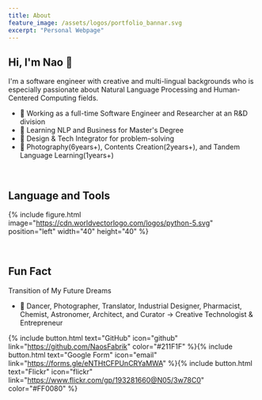 ```yaml
---
title: About 
feature_image: /assets/logos/portfolio_bannar.svg
excerpt: "Personal Webpage"
---
```


## Hi, I'm Nao 👋
I'm a software engineer with creative and multi-lingual backgrounds who is especially passionate about Natural Language Processing and Human-Centered Computing fields. 

- 🦊 Working as a full-time Software Engineer and Researcher at an R&D division 
- 🚀 Learning NLP and Business for Master's Degree
- 🎨 Design & Tech Integrator for problem-solving
- 🌱 Photography(6years+), Contents Creation(2years+), and Tandem Language Learning(1years+)

<br>

## Language and Tools
{% include figure.html image="https://cdn.worldvectorlogo.com/logos/python-5.svg" position="left" width="40" height="40" %}
<!-- 
{% include figure.html image="https://cdn.worldvectorlogo.com/logos/unity-69.svg" position="left" width="40" height="40" %}
{% include figure.html image="https://cdn.worldvectorlogo.com/logos/kotlin-1.svg" position="left" width="40" height="40" %}
{% include figure.html image="https://cdn.worldvectorlogo.com/logos/logo-javascript.svg" position="left" width="40" height="40" %}
{% include figure.html image="https://cdn.worldvectorlogo.com/logos/postgresql.svg" position="left" width="40" height="40" %}
{% include figure.html image="https://cdn.worldvectorlogo.com/logos/mysql-6.svg" position="left" width="40" height="40" %}
{% include figure.html image="https://cdn.worldvectorlogo.com/logos/linux-tux.svg" position="left" width="40" height="40" %}
{% include figure.html image="https://cdn.worldvectorlogo.com/logos/ubuntu-4.svg" position="left" width="40" height="40" %}
{% include figure.html image="https://cdn.worldvectorlogo.com/logos/java.svg" position="left" width="40" height="40" %}
{% include figure.html image="https://cdn.worldvectorlogo.com/logos/visual-studio-code-1.svg" position="left" width="40" height="40" %} 
{% include figure.html image="https://cdn.worldvectorlogo.com/logos/draw-io.svg" position="left" width="40" height="40" %}
{% include figure.html image="https://cdn.worldvectorlogo.com/logos/arduino-1.svg" position="left" width="40" height="40" %}
{% include figure.html image="https://cdn.worldvectorlogo.com/logos/raspberry-pi.svg" position="left" width="40" height="40" %}
{% include figure.html image="https://cdn.worldvectorlogo.com/logos/figma-1.svg" position="left" width="40" height="40" %}
{% include figure.html image="https://cdn.worldvectorlogo.com/logos/wordpress-blue.svg" position="left" width="40" height="40" %}
{% include figure.html image="https://cdn.worldvectorlogo.com/logos/latex.svg" position="left" width="40" height="40" %}
{% include figure.html image="https://cdn.worldvectorlogo.com/logos/git-icon.svg" position="left" width="40" height="40" %}
{% include figure.html image="https://cdn.worldvectorlogo.com/logos/jira-1.svg position="left" width="40" height="40" %}  
-->
<br>

## Fun Fact
Transition of My Future Dreams
- 🦄 Dancer, Photographer, Translator, Industrial Designer, Pharmacist, Chemist, Astronomer, Architect, and Curator -> Creative Technologist & Entrepreneur

{% include button.html text="GitHub" icon="github" link="https://github.com/NaosFabrik" color="#211F1F" %}{% include button.html text="Google Form" icon="email" link="https://forms.gle/eNTHtCFPUnCRYaMWA" %}{% include button.html text="Flickr" icon="flickr" link="https://www.flickr.com/gp/193281660@N05/3w78C0" color="#FF0080" %}
